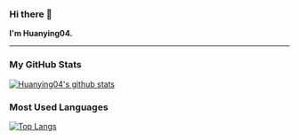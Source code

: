 ### Hi there 👋
**I'm Huanying04.**

<!--
**Huanying04/Huanying04** is a ✨ _special_ ✨ repository because its `README.md` (this file) appears on your GitHub profile.

Here are some ideas to get you started:

- 🔭 I’m currently working on ...
- 🌱 I’m currently learning ...
- 👯 I’m looking to collaborate on ...
- 🤔 I’m looking for help with ...
- 💬 Ask me about ...
- 📫 How to reach me: ...
- 😄 Pronouns: ...
- ⚡ Fun fact: ...
-->

---
### My GitHub Stats
[![Huanying04's github stats](https://github-readme-stats.vercel.app/api?username=Huanying04&show_icons=true)](https://github.com/Huanying04)

### Most Used Languages
[![Top Langs](https://github-readme-stats.vercel.app/api/top-langs/?username=Huanying04&layout=compact)](https://github.com/Huanying04)
